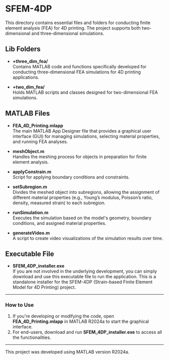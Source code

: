 # SFEM-4DP

This directory contains essential files and folders for conducting finite element analysis (FEA) for 4D printing. The project supports both two-dimensional and three-dimensional simulations. 

## Lib Folders
- **+three_dim_fea/**  
  Contains MATLAB code and functions specifically developed for conducting three-dimensional FEA simulations for 4D printing applications.

- **+two_dim_fea/**  
  Holds MATLAB scripts and classes designed for two-dimensional FEA simulations.

## MATLAB Files
- **FEA_4D_Printing.mlapp**  
  The main MATLAB App Designer file that provides a graphical user interface (GUI) for managing simulations, selecting material properties, and running FEA analyses.

- **meshObject.m**  
  Handles the meshing process for objects in preparation for finite element analysis.

- **applyConstrain.m**  
  Script for applying boundary conditions and constraints.

- **setSubregion.m**  
  Divides the meshed object into subregions, allowing the assignment of different material properties (e.g., Young’s modulus, Poisson’s ratio, density, measured strain) to each subregion.

- **runSimulation.m**  
  Executes the simulation based on the model's geometry, boundary conditions, and assigned material properties.

- **generateVideo.m**  
  A script to create video visualizations of the simulation results over time.


## Executable File
- **SFEM_4DP_installer.exe**  
  If you are not involved in the underlying development, you can simply download and use this executable file to run the application. This is a standalone installer for the SFEM-4DP (Strain-based Finite Element Model for 4D Printing) project.

---

### How to Use
1. If you're developing or modifying the code, open **FEA_4D_Printing.mlapp** in MATLAB R2024a to start the graphical interface.
2. For end-users, download and run **SFEM_4DP_installer.exe** to access all the functionalities.

---

This project was developed using MATLAB version R2024a.
